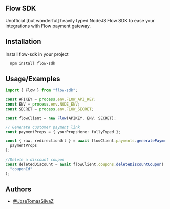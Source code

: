 ## Flow SDK

Unofficial [but wonderful] heavily typed NodeJS Flow SDK to ease your integrations with Flow payment gateway.

## Installation

Install flow-sdk in your project

```bash
  npm install flow-sdk
```

## Usage/Examples

```typescript
import { Flow } from "flow-sdk";

const APIKEY = process.env.FLOW_API_KEY;
const ENV = process.env.NODE_ENV;
const SECRET = process.env.FLOW_SECRET;

const flowClient = new Flow(APIKEY, ENV, SECRET);

// Generate customer payment link
const paymentProps = { yourPropsHere: fullyTyped };

const { raw, redirectionUrl } = await flowClient.payments.generatePaymentOrder(
  paymentProps
);

//Delete a discount coupon
const deletedDiscount = await flowClient.coupons.deleteDiscountCoupon(
  "couponId"
);
```

## Authors

- [@JoseTomasSilvaZ](https://www.github.com/JoseTomasSilvaZ)

